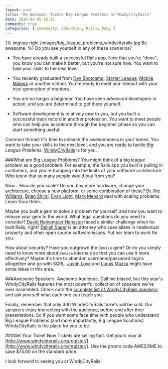 ```yaml
---
layout: post
title: "Be Awesome. Tackle Big League Problems at WindyCityRails"
date: 2014-08-05 16:21
comments: true
categories: [ Community, Education, Rails, Ruby ]
---
```

{% imgcap right /images/big_league_problems_windycityrails.jpg Be awesome. %}
Do you see yourself in any of these scenarios?

* You have already built a successful Rails app. Now that you're "done", you know you can make it better, but you're not sure how. You want to take your skills to the next level.

* You recently graduated from [Dev Bootcamp](http://devbootcamp.com), [Starter League](http://thestarterleague.com), [Mobile Makers](http://www.mobilemakers.co/) or another school. You're ready to meet and interact with your next generation of mentors.

* You are no longer a beginner. You have seen _advanced_ developers in action, and you are determined to get there yourself.

* Software development is relatively new to you, but you built a successful track record in another profession. You want to meet people who can help you accelerate through the beginner phase so you can start something useful.

Common thread: It's time to unleash the awesomeness in your bones. You want to take your skills to the next level, and you are ready to tackle _Big League Problems_. [WindyCityRails](http://windycityrails.org) is for you.
<!--more-->
###What are Big League Problems?
You might think of a big league problem as a good problem. For example, the Rails app you built is pulling in customers, and you're bumping into the limits of your software architecture. Who knew that so many people would buy from you? 

Now... How do you scale? Do you buy more hardware, change your architecure, choose a new platform, or some combination of these? [Dr. Nic Williams](http://www.windycityrails.org/schedule/#williams), [Brian Shirai](http://www.windycityrails.org/schedule/#shirai), [Evan Light](http://www.windycityrails.org/schedule/#light), [Mark Menard](http://www.windycityrails.org/schedule/#menard) deal with scaling problems. Learn from them.

Maybe you built a gem to solve a problem for yourself, and now you want to release your gem to the world. What legal questions do you need to consider? [David Heinemeier Hansson](http://twitter.com/dhh) faced a similar challenge when he built Rails, right? [Daliah Saper](http://www.windycityrails.org/schedule/#saper) is an attorney who specializes in intellectual property and other open source software issues. Put her team to work for you.

How about security? Have you outgrown the `Devise` gem? Or do you simply need to know more about `Devise` internals so that you can use it more effectively? Maybe it's time to abandon username/password logins altogether and go with SQRL. [Justin Love](http://www.windycityrails.org/schedule/#love) and [Lucas Mazza](http://www.windycityrails.org/schedule/#mazza) might have some ideas in this area.

###Awesome Speakers. Awesome Audience.
Call me biased, but this year's WindyCityRails features the most powerful collection of speakers we've ever assembled. Check outn the [complete list of WindyCityRails speakers]() and ask yourself what each one can teach you.

Finally, remember that only 300 WindyCityRails tickets will be sold. Our speakers enjoy interacting with the audience, before and after their presentations. So if you want some face time with people who understand Big League Problems (and more importantly, Big League Solutions) WindyCityRails is the place for you to be.

###Get Your Ticket Now
Tickets are selling fast. Get yours now at [http://www.windycityrails.org/register/](http://www.windycityrails.org/register/). Use the promo code AWESOME to save $75.00 on the standard price.

I look forward to seeing you at WindyCityRails!

